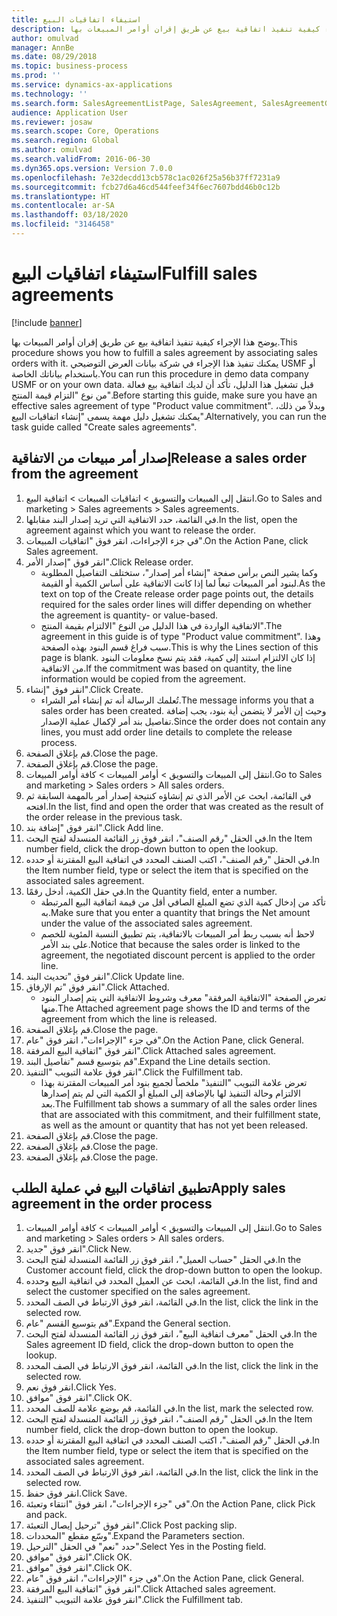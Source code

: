 ```yaml
---
title: استيفاء اتفاقيات البيع
description: يوضح هذا الإجراء كيفية تنفيذ اتفاقية بيع عن طريق إقران أوامر المبيعات بها.
author: omulvad
manager: AnnBe
ms.date: 08/29/2018
ms.topic: business-process
ms.prod: ''
ms.service: dynamics-ax-applications
ms.technology: ''
ms.search.form: SalesAgreementListPage, SalesAgreement, SalesAgreementGenerateReleaseOrder, SalesTableListPage, SalesTable, AgreementLine, SalesCreateOrder,  SalesEditLines
audience: Application User
ms.reviewer: josaw
ms.search.scope: Core, Operations
ms.search.region: Global
ms.author: omulvad
ms.search.validFrom: 2016-06-30
ms.dyn365.ops.version: Version 7.0.0
ms.openlocfilehash: 7e32decdd13cb578c1ac026f25a56b37ff7231a9
ms.sourcegitcommit: fcb27d6a46cd544feef34f6ec7607bdd46b0c12b
ms.translationtype: HT
ms.contentlocale: ar-SA
ms.lasthandoff: 03/18/2020
ms.locfileid: "3146458"
---
```

# <a name="fulfill-sales-agreements"></a><span data-ttu-id="dd4ee-103">استيفاء اتفاقيات البيع</span><span class="sxs-lookup"><span data-stu-id="dd4ee-103">Fulfill sales agreements</span></span>

[!include [banner](../../includes/banner.md)]

<span data-ttu-id="dd4ee-104">يوضح هذا الإجراء كيفية تنفيذ اتفاقية بيع عن طريق إقران أوامر المبيعات بها.</span><span class="sxs-lookup"><span data-stu-id="dd4ee-104">This procedure shows you how to fulfill a sales agreement by associating sales orders with it.</span></span> <span data-ttu-id="dd4ee-105">يمكنك تنفيذ هذا الإجراء في شركة بيانات العرض التوضيحي USMF أو باستخدام بياناتك الخاصة.</span><span class="sxs-lookup"><span data-stu-id="dd4ee-105">You can run this procedure in demo data company USMF or on your own data.</span></span> <span data-ttu-id="dd4ee-106">قبل تشغيل هذا الدليل، تأكد أن لديك اتفاقية بيع فعالة من نوع "التزام قيمة المنتج".</span><span class="sxs-lookup"><span data-stu-id="dd4ee-106">Before starting this guide, make sure you have an effective sales agreement of type "Product value commitment".</span></span> <span data-ttu-id="dd4ee-107">وبدلاً من ذلك، يمكنك تشغيل دليل مهمة يسمى "إنشاء اتفاقيات البيع".</span><span class="sxs-lookup"><span data-stu-id="dd4ee-107">Alternatively, you can run the task guide called "Create sales agreements".</span></span>  




## <a name="release-a-sales-order-from-the-agreement"></a><span data-ttu-id="dd4ee-108">إصدار أمر مبيعات من الاتفاقية</span><span class="sxs-lookup"><span data-stu-id="dd4ee-108">Release a sales order from the agreement</span></span>
1. <span data-ttu-id="dd4ee-109">انتقل إلى المبيعات والتسويق > اتفاقيات المبيعات > اتفاقية البيع.</span><span class="sxs-lookup"><span data-stu-id="dd4ee-109">Go to Sales and marketing > Sales agreements > Sales agreements.</span></span>
2. <span data-ttu-id="dd4ee-110">في القائمة، حدد الاتفاقية التي تريد إصدار البند مقابلها.</span><span class="sxs-lookup"><span data-stu-id="dd4ee-110">In the list, open the agreement against which you want to release the order.</span></span>
3. <span data-ttu-id="dd4ee-111">في جزء الإجراءات، انقر فوق "اتفاقيات المبيعات".</span><span class="sxs-lookup"><span data-stu-id="dd4ee-111">On the Action Pane, click Sales agreement.</span></span>
4. <span data-ttu-id="dd4ee-112">انقر فوق "إصدار الأمر".</span><span class="sxs-lookup"><span data-stu-id="dd4ee-112">Click Release order.</span></span>
    * <span data-ttu-id="dd4ee-113">وكما يشير النص برأس صفحة "إنشاء أمر إصدار"، ستختلف التفاصيل المطلوبة لبنود أمر المبيعات تبعاً لما إذا كانت الاتفاقية على أساس الكمية أو القيمة.</span><span class="sxs-lookup"><span data-stu-id="dd4ee-113">As the text on top of the  Create release order page points out, the details required for the sales order lines will differ depending on whether the agreement is quantity- or value-based.</span></span>  
    * <span data-ttu-id="dd4ee-114">الاتفاقية الواردة في هذا الدليل من النوع "الالتزام بقيمة المنتج".</span><span class="sxs-lookup"><span data-stu-id="dd4ee-114">The agreement in this guide is of type "Product value commitment".</span></span> <span data-ttu-id="dd4ee-115">وهذا سبب فراغ قسم البنود بهذه الصفحة.</span><span class="sxs-lookup"><span data-stu-id="dd4ee-115">This is why the Lines section of this page is blank.</span></span> <span data-ttu-id="dd4ee-116">إذا كان الالتزام استند إلى كمية، فقد يتم نسخ معلومات البنود من الاتفاقية.</span><span class="sxs-lookup"><span data-stu-id="dd4ee-116">If the commitment was based on quantity, the line information would be copied from the agreement.</span></span>  
5. <span data-ttu-id="dd4ee-117">انقر فوق "إنشاء".</span><span class="sxs-lookup"><span data-stu-id="dd4ee-117">Click Create.</span></span>
    * <span data-ttu-id="dd4ee-118">تُعلمك الرسالة أنه تم إنشاء أمر الشراء.</span><span class="sxs-lookup"><span data-stu-id="dd4ee-118">The message informs you that a sales order has been created.</span></span> <span data-ttu-id="dd4ee-119">وحيث إن الأمر لا يتضمن أية بنود، يجب إضافة تفاصيل بند أمر لإكمال عملية الإصدار.</span><span class="sxs-lookup"><span data-stu-id="dd4ee-119">Since the order does not contain any lines, you must add order line details to complete the release process.</span></span>   
6. <span data-ttu-id="dd4ee-120">قم بإغلاق الصفحة.</span><span class="sxs-lookup"><span data-stu-id="dd4ee-120">Close the page.</span></span>
7. <span data-ttu-id="dd4ee-121">قم بإغلاق الصفحة.</span><span class="sxs-lookup"><span data-stu-id="dd4ee-121">Close the page.</span></span>
8. <span data-ttu-id="dd4ee-122">انتقل إلى المبيعات والتسويق > أوامر المبيعات > كافة أوامر المبيعات.</span><span class="sxs-lookup"><span data-stu-id="dd4ee-122">Go to Sales and marketing > Sales orders > All sales orders.</span></span>
9. <span data-ttu-id="dd4ee-123">في القائمة، ابحث عن الأمر الذي تم إنشاؤه كنتيجة إصدار أمر بالمهمة السابقة ثم افتحه.</span><span class="sxs-lookup"><span data-stu-id="dd4ee-123">In the list, find and open the order that was created as the result of the order release in the previous task.</span></span>
10. <span data-ttu-id="dd4ee-124">انقر فوق "إضافة بند".</span><span class="sxs-lookup"><span data-stu-id="dd4ee-124">Click Add line.</span></span>
11. <span data-ttu-id="dd4ee-125">في الحقل "رقم الصنف"، انقر فوق زر القائمة المنسدلة لفتح البحث.</span><span class="sxs-lookup"><span data-stu-id="dd4ee-125">In the Item number field, click the drop-down button to open the lookup.</span></span>
12. <span data-ttu-id="dd4ee-126">في الحقل "رقم الصنف"، اكتب الصنف المحدد في اتفاقية البيع المقترنة أو حدده.</span><span class="sxs-lookup"><span data-stu-id="dd4ee-126">In the Item number field, type or select the item that is specified on the associated sales agreement.</span></span>
13. <span data-ttu-id="dd4ee-127">في حقل الكمية، أدخل رقمًا.</span><span class="sxs-lookup"><span data-stu-id="dd4ee-127">In the Quantity field, enter a number.</span></span>
    * <span data-ttu-id="dd4ee-128">تأكد من إدخال كمية الذي تضع المبلغ الصافي أقل من قيمة اتفاقية البيع المرتبطة به.</span><span class="sxs-lookup"><span data-stu-id="dd4ee-128">Make sure that you enter a quantity that brings the Net amount under the value of the associated sales agreement.</span></span>  
    * <span data-ttu-id="dd4ee-129">لاحظ أنه بسبب ربط أمر المبيعات بالاتفاقية، يتم تطبيق النسبة المئوية للخصم على بند الأمر.</span><span class="sxs-lookup"><span data-stu-id="dd4ee-129">Notice that because the sales order is linked to the agreement, the negotiated discount percent is applied to the order line.</span></span>  
14. <span data-ttu-id="dd4ee-130">انقر فوق "تحديث البند".</span><span class="sxs-lookup"><span data-stu-id="dd4ee-130">Click Update line.</span></span>
15. <span data-ttu-id="dd4ee-131">انقر فوق "تم الإرفاق".</span><span class="sxs-lookup"><span data-stu-id="dd4ee-131">Click Attached.</span></span>
    * <span data-ttu-id="dd4ee-132">تعرض الصفحة "الاتفاقية المرفقة" معرف وشروط الاتفاقية التي يتم إصدار البنود منها.</span><span class="sxs-lookup"><span data-stu-id="dd4ee-132">The Attached agreement page shows the ID and terms of the agreement from which the line is released.</span></span>  
16. <span data-ttu-id="dd4ee-133">قم بإغلاق الصفحة.</span><span class="sxs-lookup"><span data-stu-id="dd4ee-133">Close the page.</span></span>
17. <span data-ttu-id="dd4ee-134">في جزء "الإجراءات"، انقر فوق "عام".</span><span class="sxs-lookup"><span data-stu-id="dd4ee-134">On the Action Pane, click General.</span></span>
18. <span data-ttu-id="dd4ee-135">انقر فوق "اتفاقية البيع المرفقة".</span><span class="sxs-lookup"><span data-stu-id="dd4ee-135">Click Attached sales agreement.</span></span>
19. <span data-ttu-id="dd4ee-136">قم بتوسيع قسم "تفاصيل البند".</span><span class="sxs-lookup"><span data-stu-id="dd4ee-136">Expand the Line details section.</span></span>
20. <span data-ttu-id="dd4ee-137">انقر فوق علامة التبويب "التنفيذ".</span><span class="sxs-lookup"><span data-stu-id="dd4ee-137">Click the Fulfillment tab.</span></span>
    * <span data-ttu-id="dd4ee-138">تعرض علامة التبويب "التنفيذ" ملخصاً لجميع بنود أمر المبيعات المقترنة بهذا الالتزام وحالة التنفيذ لها بالإضافة إلى المبلغ أو الكمية التي لم يتم إصدارها بعد.</span><span class="sxs-lookup"><span data-stu-id="dd4ee-138">The Fulfillment tab shows a summary of all the sales order lines that are associated with this commitment, and their fulfillment state, as well as the amount or quantity that has not yet been released.</span></span>   
21. <span data-ttu-id="dd4ee-139">قم بإغلاق الصفحة.</span><span class="sxs-lookup"><span data-stu-id="dd4ee-139">Close the page.</span></span>
22. <span data-ttu-id="dd4ee-140">قم بإغلاق الصفحة.</span><span class="sxs-lookup"><span data-stu-id="dd4ee-140">Close the page.</span></span>
23. <span data-ttu-id="dd4ee-141">قم بإغلاق الصفحة.</span><span class="sxs-lookup"><span data-stu-id="dd4ee-141">Close the page.</span></span>

## <a name="apply-sales-agreement-in-the-order-process"></a><span data-ttu-id="dd4ee-142">تطبيق اتفاقيات البيع في عملية الطلب</span><span class="sxs-lookup"><span data-stu-id="dd4ee-142">Apply sales agreement in the order process</span></span>
1. <span data-ttu-id="dd4ee-143">انتقل إلى المبيعات والتسويق > أوامر المبيعات > كافة أوامر المبيعات.</span><span class="sxs-lookup"><span data-stu-id="dd4ee-143">Go to Sales and marketing > Sales orders > All sales orders.</span></span>
2. <span data-ttu-id="dd4ee-144">انقر فوق "جديد".</span><span class="sxs-lookup"><span data-stu-id="dd4ee-144">Click New.</span></span>
3. <span data-ttu-id="dd4ee-145">في الحقل "حساب العميل"، انقر فوق زر القائمة المنسدلة لفتح البحث.</span><span class="sxs-lookup"><span data-stu-id="dd4ee-145">In the Customer account field, click the drop-down button to open the lookup.</span></span>
4. <span data-ttu-id="dd4ee-146">في القائمة، ابحث عن العميل المحدد في اتفاقية البيع وحدده.</span><span class="sxs-lookup"><span data-stu-id="dd4ee-146">In the list, find and select the customer specified on the sales agreement.</span></span>
5. <span data-ttu-id="dd4ee-147">في القائمة، انقر فوق الارتباط في الصف المحدد.</span><span class="sxs-lookup"><span data-stu-id="dd4ee-147">In the list, click the link in the selected row.</span></span>
6. <span data-ttu-id="dd4ee-148">قم بتوسيع القسم "عام".</span><span class="sxs-lookup"><span data-stu-id="dd4ee-148">Expand the General section.</span></span>
7. <span data-ttu-id="dd4ee-149">في الحقل "معرف اتفاقية البيع"، انقر فوق زر القائمة المنسدلة لفتح البحث.</span><span class="sxs-lookup"><span data-stu-id="dd4ee-149">In the Sales agreement ID field, click the drop-down button to open the lookup.</span></span>
8. <span data-ttu-id="dd4ee-150">في القائمة، انقر فوق الارتباط في الصف المحدد.</span><span class="sxs-lookup"><span data-stu-id="dd4ee-150">In the list, click the link in the selected row.</span></span>
9. <span data-ttu-id="dd4ee-151">انقر فوق نعم.</span><span class="sxs-lookup"><span data-stu-id="dd4ee-151">Click Yes.</span></span>
10. <span data-ttu-id="dd4ee-152">انقر فوق "موافق".</span><span class="sxs-lookup"><span data-stu-id="dd4ee-152">Click OK.</span></span>
11. <span data-ttu-id="dd4ee-153">في القائمة، قم بوضع علامة للصف المحدد.</span><span class="sxs-lookup"><span data-stu-id="dd4ee-153">In the list, mark the selected row.</span></span>
12. <span data-ttu-id="dd4ee-154">في الحقل "رقم الصنف"، انقر فوق زر القائمة المنسدلة لفتح البحث.</span><span class="sxs-lookup"><span data-stu-id="dd4ee-154">In the Item number field, click the drop-down button to open the lookup.</span></span>
13. <span data-ttu-id="dd4ee-155">في الحقل "رقم الصنف"، اكتب الصنف المحدد في اتفاقية البيع المقترنة أو حدده.</span><span class="sxs-lookup"><span data-stu-id="dd4ee-155">In the Item number field, type or select the item that is specified on the associated sales agreement.</span></span>
14. <span data-ttu-id="dd4ee-156">في القائمة، انقر فوق الارتباط في الصف المحدد.</span><span class="sxs-lookup"><span data-stu-id="dd4ee-156">In the list, click the link in the selected row.</span></span>
15. <span data-ttu-id="dd4ee-157">انقر فوق حفظ.</span><span class="sxs-lookup"><span data-stu-id="dd4ee-157">Click Save.</span></span>
16. <span data-ttu-id="dd4ee-158">في "جزء الإجراءات"، انقر فوق "انتقاء وتعبئة‬".</span><span class="sxs-lookup"><span data-stu-id="dd4ee-158">On the Action Pane, click Pick and pack.</span></span>
17. <span data-ttu-id="dd4ee-159">انقر فوق "ترحيل إيصال التعبئة".</span><span class="sxs-lookup"><span data-stu-id="dd4ee-159">Click Post packing slip.</span></span>
18. <span data-ttu-id="dd4ee-160">وسّع مقطع "المحددات".</span><span class="sxs-lookup"><span data-stu-id="dd4ee-160">Expand the Parameters section.</span></span>
19. <span data-ttu-id="dd4ee-161">حدد "نعم" في الحقل "الترحيل".</span><span class="sxs-lookup"><span data-stu-id="dd4ee-161">Select Yes in the Posting field.</span></span>
20. <span data-ttu-id="dd4ee-162">انقر فوق "موافق".</span><span class="sxs-lookup"><span data-stu-id="dd4ee-162">Click OK.</span></span>
21. <span data-ttu-id="dd4ee-163">انقر فوق "موافق".</span><span class="sxs-lookup"><span data-stu-id="dd4ee-163">Click OK.</span></span>
22. <span data-ttu-id="dd4ee-164">في جزء "الإجراءات"، انقر فوق "عام".</span><span class="sxs-lookup"><span data-stu-id="dd4ee-164">On the Action Pane, click General.</span></span>
23. <span data-ttu-id="dd4ee-165">انقر فوق "اتفاقية البيع المرفقة".</span><span class="sxs-lookup"><span data-stu-id="dd4ee-165">Click Attached sales agreement.</span></span>
24. <span data-ttu-id="dd4ee-166">انقر فوق علامة التبويب "التنفيذ".</span><span class="sxs-lookup"><span data-stu-id="dd4ee-166">Click the Fulfillment tab.</span></span>

